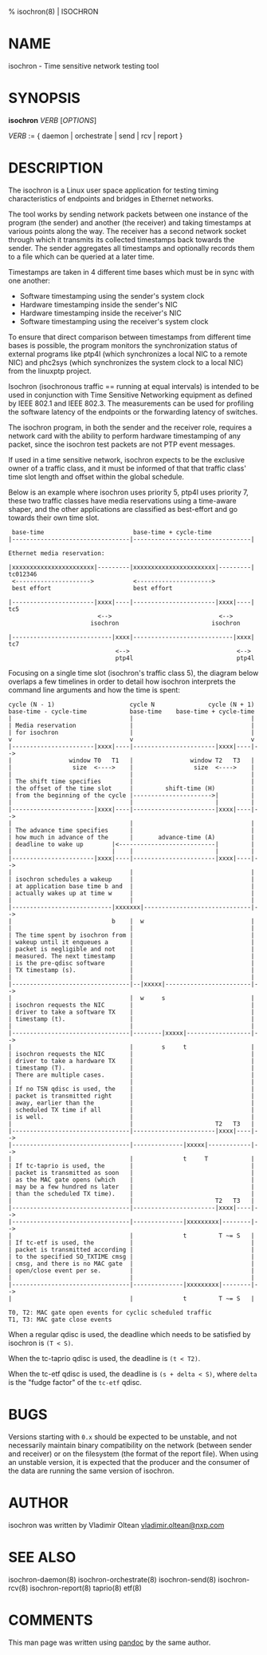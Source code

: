 % isochron(8) | ISOCHRON

NAME
====

isochron - Time sensitive network testing tool

SYNOPSIS
========

**isochron** _VERB_ \[_OPTIONS_\]

_VERB_ := { daemon | orchestrate | send | rcv | report }

DESCRIPTION
===========

The isochron is a Linux user space application for testing timing
characteristics of endpoints and bridges in Ethernet networks.

The tool works by sending network packets between one instance of the
program (the sender) and another (the receiver) and taking timestamps at
various points along the way. The receiver has a second network socket
through which it transmits its collected timestamps back towards the
sender. The sender aggregates all timestamps and optionally records them
to a file which can be queried at a later time.

Timestamps are taken in 4 different time bases which must be in sync
with one another:

  * Software timestamping using the sender's system clock
  * Hardware timestamping inside the sender's NIC
  * Hardware timestamping inside the receiver's NIC
  * Software timestamping using the receiver's system clock

To ensure that direct comparison between timestamps from different time
bases is possible, the program monitors the synchronization status of
external programs like ptp4l (which synchronizes a local NIC to a remote
NIC) and phc2sys (which synchronizes the system clock to a local NIC)
from the linuxptp project.

Isochron (isochronous traffic == running at equal intervals) is intended
to be used in conjunction with Time Sensitive Networking equipment as
defined by IEEE 802.1 and IEEE 802.3. The measurements can be used for
profiling the software latency of the endpoints or the forwarding
latency of switches.

The isochron program, in both the sender and the receiver role, requires
a network card with the ability to perform hardware timestamping of any
packet, since the isochron test packets are not PTP event messages.

If used in a time sensitive network, isochron expects to be the
exclusive owner of a traffic class, and it must be informed of that that
traffic class' time slot length and offset within the global schedule.

Below is an example where isochron uses priority 5, ptp4l uses priority
7, these two traffic classes have media reservations using a time-aware
shaper, and the other applications are classified as best-effort and go
towards their own time slot.

```
 base-time                         base-time + cycle-time
|---------------------------------|---------------------------------|

Ethernet media reservation:

|xxxxxxxxxxxxxxxxxxxxxxx|---------|xxxxxxxxxxxxxxxxxxxxxxx|---------| tc012346
 <--------------------->           <--------------------->
 best effort                       best effort

|-----------------------|xxxx|----|-----------------------|xxxx|----| tc5
                         <-->                              <-->
                       isochron                          isochron

|----------------------------|xxxx|----------------------------|xxxx| tc7
                              <-->                              <-->
                              ptp4l                             ptp4l
```

Focusing on a single time slot (isochron's traffic class 5), the diagram
below overlaps a few timelines in order to detail how isochron
interprets the command line arguments and how the time is spent:

```
cycle (N - 1)                     cycle N               cycle (N + 1)
base-time - cycle-time            base-time    base-time + cycle-time
|                                 |                                 |
| Media reservation               |                                 |
| for isochron                    |                                 |
v                                 v                                 v
|-----------------------|xxxx|----|-----------------------|xxxx|----|-->
|                window T0   T1   |                window T2   T3   |
|                 size  <---->    |                 size  <---->    |
|                                 |                                 |
| The shift time specifies        |                                 |
| the offset of the time slot     |         shift-time (H)          |
| from the beginning of the cycle |---------------------->|         |
|                                 |                       |         |
|-----------------------|xxxx|----|-----------------------|xxxx|----|-->
|                                 |                                 |
| The advance time specifies      |                                 |
| how much in advance of the      |       advance-time (A)          |
| deadline to wake up        |<---------------------------|         |
|                            |    |                       |         |
|-----------------------|xxxx|----|-----------------------|xxxx|----|-->
|                                 |                                 |
| isochron schedules a wakeup     |                                 |
| at application base time b and  |                                 |
| actually wakes up at time w     |                                 |
|                                 |                                 |
|----------------------------|xxxxxxx|------------------------------|-->
|                            b    |  w                              |
|                                 |                                 |
| The time spent by isochron from |                                 |
| wakeup until it enqueues a      |                                 |
| packet is negligible and not    |                                 |
| measured. The next timestamp    |                                 |
| is the pre-qdisc software       |                                 |
| TX timestamp (s).               |                                 |
|                                 |                                 |
|---------------------------------|--|xxxxx|------------------------|-->
|                                 |  w     s                        |
| isochron requests the NIC       |                                 |
| driver to take a software TX    |                                 |
| timestamp (t).                  |                                 |
|                                 |                                 |
|---------------------------------|--------|xxxxx|------------------|-->
|                                 |        s     t                  |
| isochron requests the NIC       |                                 |
| driver to take a hardware TX    |                                 |
| timestamp (T).                  |                                 |
| There are multiple cases.       |                                 |
|                                 |                                 |
| If no TSN qdisc is used, the    |                                 |
| packet is transmitted right     |                                 |
| away, earlier than the          |                                 |
| scheduled TX time if all        |                                 |
| is well.                        |                                 |
|                                 |                       T2   T3   |
|---------------------------------|-----------------------|xxxx|----|-->
|---------------------------------|--------------|xxxxx|------------|-->
|                                 |              t     T            |
| If tc-taprio is used, the       |                                 |
| packet is transmitted as soon   |                                 |
| as the MAC gate opens (which    |                                 |
| may be a few hundred ns later   |                                 |
| than the scheduled TX time).    |                                 |
|                                 |                       T2   T3   |
|---------------------------------|-----------------------|xxxx|----|-->
|---------------------------------|--------------|xxxxxxxxx|--------|-->
|                                 |              t         T ~= S   |
| If tc-etf is used, the          |                                 |
| packet is transmitted according |                                 |
| to the specified SO_TXTIME cmsg |                                 |
| cmsg, and there is no MAC gate  |                                 |
| open/close event per se.        |                                 |
|                                 |                                 |
|---------------------------------|--------------|xxxxxxxxx|--------|-->
|                                 |              t         T ~= S   |

T0, T2: MAC gate open events for cyclic scheduled traffic
T1, T3: MAC gate close events
```

When a regular qdisc is used, the deadline which needs to be satisfied
by isochron is `(T < S)`.

When the tc-taprio qdisc is used, the deadline is `(t < T2)`.

When the tc-etf qdisc is used, the deadline is `(s + delta < S)`, where
`delta` is the "fudge factor" of the `tc-etf` qdisc.

BUGS
====

Versions starting with `0.x` should be expected to be unstable, and not
necessarily maintain binary compatibility on the network (between sender
and receiver) or on the filesystem (the format of the report file). When
using an unstable version, it is expected that the producer and the
consumer of the data are running the same version of isochron.

AUTHOR
======

isochron was written by Vladimir Oltean <vladimir.oltean@nxp.com>

SEE ALSO
========

isochron-daemon(8)
isochron-orchestrate(8)
isochron-send(8)
isochron-rcv(8)
isochron-report(8)
taprio(8)
etf(8)

COMMENTS
========

This man page was written using [pandoc](http://pandoc.org/) by the same author.
